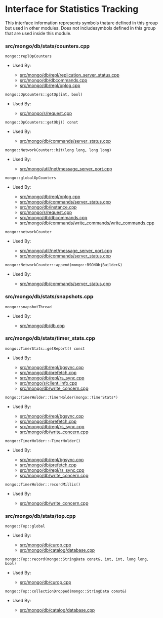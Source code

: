 
# Interface for Statistics Tracking
This interface information represents symbols thatare defined in this group but used in other modules.  Does not includesymbols defined in this group that are used inside this module.

### src/mongo/db/stats/counters.cpp

<div></div>

    mongo::replOpCounters

- Used By:

    - [src/mongo/db/repl/replication\_server\_status.cpp](../../../replication/replication)
    - [src/mongo/db/dbcommands.cpp](../../../queries/database\_commands)
    - [src/mongo/db/repl/oplog.cpp](../../../replication/replication)

<div></div>

    mongo::OpCounters::gotOp(int, bool)

- Used By:

    - [src/mongo/s/request.cpp](../../../sharding/sharding)

<div></div>

    mongo::OpCounters::getObj() const

- Used By:

    - [src/mongo/db/commands/server\_status.cpp](../../../queries/database\_commands)

<div></div>

    mongo::NetworkCounter::hit(long long, long long)

- Used By:

    - [src/mongo/util/net/message\_server\_port.cpp](../../../network/network\_core)

<div></div>

    mongo::globalOpCounters

- Used By:

    - [src/mongo/db/repl/oplog.cpp](../../../replication/replication)
    - [src/mongo/db/commands/server\_status.cpp](../../../queries/database\_commands)
    - [src/mongo/db/instance.cpp](../../../storage/storage\_layer\_structure)
    - [src/mongo/s/request.cpp](../../../sharding/sharding)
    - [src/mongo/db/dbcommands.cpp](../../../queries/database\_commands)
    - [src/mongo/db/commands/write\_commands/write\_commands.cpp](../../../network/write\_commands)

<div></div>

    mongo::networkCounter

- Used By:

    - [src/mongo/util/net/message\_server\_port.cpp](../../../network/network\_core)
    - [src/mongo/db/commands/server\_status.cpp](../../../queries/database\_commands)

<div></div>

    mongo::NetworkCounter::append(mongo::BSONObjBuilder&)

- Used By:

    - [src/mongo/db/commands/server\_status.cpp](../../../queries/database\_commands)

### src/mongo/db/stats/snapshots.cpp

<div></div>

    mongo::snapshotThread

- Used By:

    - [src/mongo/db/db.cpp](../../../process\_management/mongos\_and\_mongod\_mains)

### src/mongo/db/stats/timer\_stats.cpp

<div></div>

    mongo::TimerStats::getReport() const

- Used By:

    - [src/mongo/db/repl/bgsync.cpp](../../../replication/replication)
    - [src/mongo/db/prefetch.cpp](../../../storage/page\_fault\_utilities)
    - [src/mongo/db/repl/rs\_sync.cpp](../../../replication/replication)
    - [src/mongo/s/client\_info.cpp](../../../queries/client\_and\_operation\_tracking)
    - [src/mongo/db/write\_concern.cpp](../../../replication/replication)

<div></div>

    mongo::TimerHolder::TimerHolder(mongo::TimerStats*)

- Used By:

    - [src/mongo/db/repl/bgsync.cpp](../../../replication/replication)
    - [src/mongo/db/prefetch.cpp](../../../storage/page\_fault\_utilities)
    - [src/mongo/db/repl/rs\_sync.cpp](../../../replication/replication)
    - [src/mongo/db/write\_concern.cpp](../../../replication/replication)

<div></div>

    mongo::TimerHolder::~TimerHolder()

- Used By:

    - [src/mongo/db/repl/bgsync.cpp](../../../replication/replication)
    - [src/mongo/db/prefetch.cpp](../../../storage/page\_fault\_utilities)
    - [src/mongo/db/repl/rs\_sync.cpp](../../../replication/replication)
    - [src/mongo/db/write\_concern.cpp](../../../replication/replication)

<div></div>

    mongo::TimerHolder::recordMillis()

- Used By:

    - [src/mongo/db/write\_concern.cpp](../../../replication/replication)

### src/mongo/db/stats/top.cpp

<div></div>

    mongo::Top::global

- Used By:

    - [src/mongo/db/curop.cpp](../../../queries/client\_and\_operation\_tracking)
    - [src/mongo/db/catalog/database.cpp](../../../storage/storage\_layer\_structure)

<div></div>

    mongo::Top::record(mongo::StringData const&, int, int, long long, bool)

- Used By:

    - [src/mongo/db/curop.cpp](../../../queries/client\_and\_operation\_tracking)

<div></div>

    mongo::Top::collectionDropped(mongo::StringData const&)

- Used By:

    - [src/mongo/db/catalog/database.cpp](../../../storage/storage\_layer\_structure)

